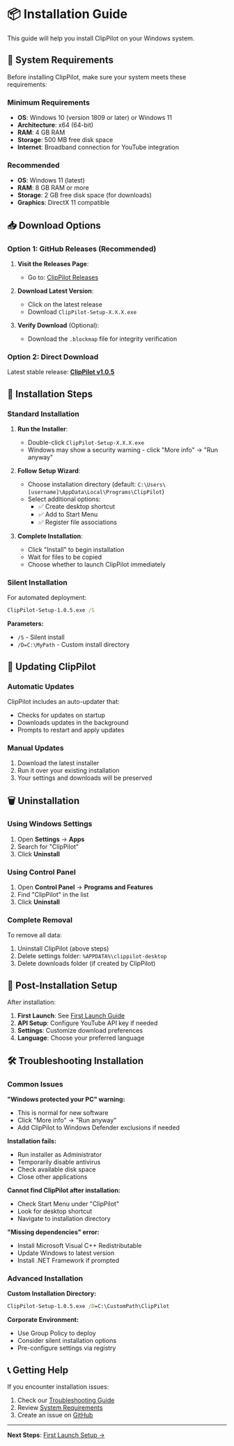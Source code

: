 # 📦 Installation Guide

This guide will help you install ClipPilot on your Windows system.

## 🔧 System Requirements

Before installing ClipPilot, make sure your system meets these requirements:

### **Minimum Requirements**
- **OS**: Windows 10 (version 1809 or later) or Windows 11
- **Architecture**: x64 (64-bit)
- **RAM**: 4 GB RAM
- **Storage**: 500 MB free disk space
- **Internet**: Broadband connection for YouTube integration

### **Recommended**
- **OS**: Windows 11 (latest)
- **RAM**: 8 GB RAM or more
- **Storage**: 2 GB free disk space (for downloads)
- **Graphics**: DirectX 11 compatible

## 📥 Download Options

### **Option 1: GitHub Releases (Recommended)**

1. **Visit the Releases Page**:
   - Go to: [ClipPilot Releases](https://github.com/ronled86/ClipPilot/releases)

2. **Download Latest Version**:
   - Click on the latest release
   - Download `ClipPilot-Setup-X.X.X.exe`

3. **Verify Download** (Optional):
   - Download the `.blockmap` file for integrity verification

### **Option 2: Direct Download**

Latest stable release: **[ClipPilot v1.0.5](https://github.com/ronled86/ClipPilot/releases/latest)**

## 🚀 Installation Steps

### **Standard Installation**

1. **Run the Installer**:
   - Double-click `ClipPilot-Setup-X.X.X.exe`
   - Windows may show a security warning - click "More info" → "Run anyway"

2. **Follow Setup Wizard**:
   - Choose installation directory (default: `C:\Users\[username]\AppData\Local\Programs\ClipPilot`)
   - Select additional options:
     - ✅ Create desktop shortcut
     - ✅ Add to Start Menu
     - ✅ Register file associations

3. **Complete Installation**:
   - Click "Install" to begin installation
   - Wait for files to be copied
   - Choose whether to launch ClipPilot immediately

### **Silent Installation**

For automated deployment:

```cmd
ClipPilot-Setup-1.0.5.exe /S
```

**Parameters:**
- `/S` - Silent install
- `/D=C:\MyPath` - Custom install directory

## 🔄 Updating ClipPilot

### **Automatic Updates**
ClipPilot includes an auto-updater that:
- Checks for updates on startup
- Downloads updates in the background
- Prompts to restart and apply updates

### **Manual Updates**
1. Download the latest installer
2. Run it over your existing installation
3. Your settings and downloads will be preserved

## 🗑️ Uninstallation

### **Using Windows Settings**
1. Open **Settings** → **Apps**
2. Search for "ClipPilot"
3. Click **Uninstall**

### **Using Control Panel**
1. Open **Control Panel** → **Programs and Features**
2. Find "ClipPilot" in the list
3. Click **Uninstall**

### **Complete Removal**
To remove all data:
1. Uninstall ClipPilot (above steps)
2. Delete settings folder: `%APPDATA%\clippilot-desktop`
3. Delete downloads folder (if created by ClipPilot)

## 🔧 Post-Installation Setup

After installation:

1. **First Launch**: See [First Launch Guide](First-Launch)
2. **API Setup**: Configure YouTube API key if needed
3. **Settings**: Customize download preferences
4. **Language**: Choose your preferred language

## 🛠️ Troubleshooting Installation

### **Common Issues**

**"Windows protected your PC" warning:**
- This is normal for new software
- Click "More info" → "Run anyway"
- Add ClipPilot to Windows Defender exclusions if needed

**Installation fails:**
- Run installer as Administrator
- Temporarily disable antivirus
- Check available disk space
- Close other applications

**Cannot find ClipPilot after installation:**
- Check Start Menu under "ClipPilot"
- Look for desktop shortcut
- Navigate to installation directory

**"Missing dependencies" error:**
- Install Microsoft Visual C++ Redistributable
- Update Windows to latest version
- Install .NET Framework if prompted

### **Advanced Installation**

**Custom Installation Directory:**
```cmd
ClipPilot-Setup-1.0.5.exe /D=C:\CustomPath\ClipPilot
```

**Corporate Environment:**
- Use Group Policy to deploy
- Consider silent installation options
- Pre-configure settings via registry

## 📞 Getting Help

If you encounter installation issues:

1. Check our [Troubleshooting Guide](Troubleshooting)
2. Review [System Requirements](#system-requirements)
3. Create an issue on [GitHub](https://github.com/ronled86/ClipPilot/issues)

---

**Next Steps**: [First Launch Setup →](First-Launch)
